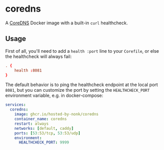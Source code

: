 # coredns

A [CoreDNS](https://coredns.io) Docker image with a built-in `curl` healthcheck.

## Usage

First of all, you'll need to add a `health :port` line to your `Corefile`, or else the healthcheck will always fail:

```conf
. {
    health :8081
}
```

The default behavior is to ping the healthcheck endpoint at the local port `8081`, but you can customize the port by setting the `HEALTHCHECK_PORT` environment variable, e.g. in docker-compose:

```yaml
services:
  coredns:
    image: ghcr.io/hosted-by-nonk/coredns
    container_name: coredns
    restart: always
    networks: [default, caddy]
    ports: [53:53/tcp, 53:53/udp]
	environment:
	  HEALTHCHECK_PORT: 9999
```
